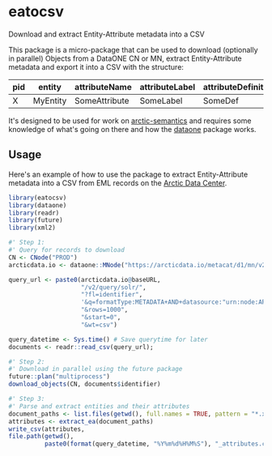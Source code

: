 # eatocsv

Download and extract Entity-Attribute metadata into a CSV

This package is a micro-package that can be used to download (optionally in parallel) Objects from a DataONE CN or MN, extract Entity-Attribute metadata and export it into a CSV with the structure:

| pid | entity | attributeName | attributeLabel | attributeDefinition | unit | query_time |
| -- | -- | -- | -- | -- | -- | -- |
| X | MyEntity | SomeAttribute | SomeLabel | SomeDef | SomeUnit | 20171028T00:00:00Z |

It's designed to be used for work on [arctic-semantics](https://github.com/DataONEorg/arctic-semantics) and requires some knowledge of what's going on there and how the [dataone](https://github.com/DataONEorg/rdataone) package works.

## Usage

Here's an example of how to use the package to extract Entity-Attribute metadata into a CSV from EML records on the  [Arctic Data Center](https://arcticdata.io).

```r
library(eatocsv)
library(dataone)
library(readr)
library(future)
library(xml2)

#' Step 1:
#' Query for records to download
CN <- CNode("PROD")
arcticdata.io <- dataone::MNode("https://arcticdata.io/metacat/d1/mn/v2")

query_url <- paste0(arcticdata.io@baseURL,
                    "/v2/query/solr/",
                    "?fl=identifier",
                    '&q=formatType:METADATA+AND+datasource:"urn:node:ARCTIC"+AND+-obsoletedBy:*+AND+attribute:*',
                    "&rows=1000",
                    "&start=0",
                    "&wt=csv")

query_datetime <- Sys.time() # Save querytime for later
documents <- readr::read_csv(query_url);

#' Step 2:
#' Download in parallel using the future package
future::plan("multiprocess")
download_objects(CN, documents$identifier)

#' Step 3:
#' Parse and extract entities and their attributes
document_paths <- list.files(getwd(), full.names = TRUE, pattern = "*.xml")
attributes <- extract_ea(document_paths)
write_csv(attributes, 
file.path(getwd(), 
          paste0(format(query_datetime, "%Y%m%d%H%M%S"), "_attributes.csv")))
```
